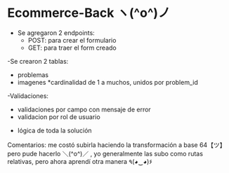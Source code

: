 # Ecommerce-Back   ヽ(^o^)ノ

- Se agregaron 2 endpoints:
  - POST: para crear el formulario
  - GET: para traer el form creado

-Se crearon 2 tablas:
  - problemas
  - imagenes
  *cardinalidad de 1 a muchos, unidos por problem_id

-Validaciones:
  - validaciones por campo con mensaje de error
  - validacion por rol de usuario

+ lógica de toda la solución

Comentarios: 
me costó subirla haciendo la transformación a base 64【ツ】pero pude hacerlo ＼(^o^)／ , yo generalmente las subo como rutas relativas, pero ahora aprendí otra manera ٩(◕‿◕)۶
